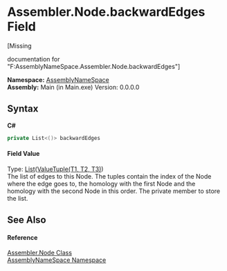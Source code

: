 # Assembler.Node.backwardEdges Field
 

\[Missing <summary> documentation for "F:AssemblyNameSpace.Assembler.Node.backwardEdges"\]

**Namespace:**&nbsp;<a href="6bcc80ef-5cfd-db5f-1eb2-7297d1c16397">AssemblyNameSpace</a><br />**Assembly:**&nbsp;Main (in Main.exe) Version: 0.0.0.0

## Syntax

**C#**<br />
``` C#
private List<()> backwardEdges
```


#### Field Value
Type: <a href="http://msdn2.microsoft.com/en-us/library/6sh2ey19" target="_blank">List</a>(<a href="http://msdn2.microsoft.com/en-us/library/mt744799" target="_blank">ValueTuple(T1, T2, T3)</a>)<br />The list of edges to this Node. The tuples contain the index of the Node where the edge goes to, the homology with the first Node and the homology with the second Node in this order. The private member to store the list.

## See Also


#### Reference
<a href="832e0431-cd84-4735-6a18-7ba1139e6788">Assembler.Node Class</a><br /><a href="6bcc80ef-5cfd-db5f-1eb2-7297d1c16397">AssemblyNameSpace Namespace</a><br />